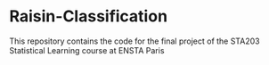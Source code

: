 # Raisin-Classification
This repository contains the code for the final project of the STA203 Statistical Learning course at ENSTA Paris
